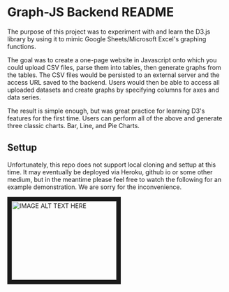 # Graph-JS Backend README

The purpose of this project was to experiment with and learn the D3.js library by using it to mimic Google Sheets/Microsoft Excel's graphing functions.

The goal was to create a one-page website in Javascript onto which you could upload CSV files, parse them into tables, then generate graphs from the tables. The CSV files would be persisted to an external server and the access URL saved to the backend. Users would then be able to access all uploaded datasets and create graphs by specifying columns for axes and data series.

The result is simple enough, but was great practice for learning D3's features for the first time. Users can perform all of the above and generate three classic charts. Bar, Line, and Pie Charts.

## Settup

Unfortunately, this repo does not support local cloning and settup at this time. It may eventually be deployed via Heroku, github io or some other medium, but in the meantime please feel free to watch the following for an example demonstration. We are sorry for the inconvenience.

<a href="http://www.youtube.com/watch?feature=player_embedded&v=ua4csPpWLk8
" target="_blank"><img src="http://img.youtube.com/vi/ua4csPpWLk8/0.jpg" 
alt="IMAGE ALT TEXT HERE" width="240" height="180" border="10" /></a>
